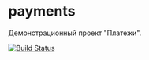 # payments

Демонстрационный проект "Платежи". 

[![Build Status](https://travis-ci.com/Kerb/payments.svg?branch=main)](https://travis-ci.com/Kerb/payments)
